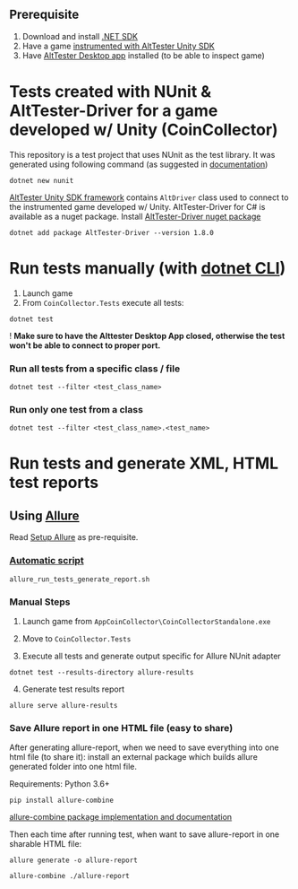 ## Prerequisite

1. Download and install [.NET SDK](https://dotnet.microsoft.com/en-us/download)
2. Have a game [instrumented with AltTester Unity SDK](https://alttester.com/docs/sdk/pages/get-started.html#instrument-your-game-with-alttester-unity-sdk)
3. Have [AltTester Desktop app](https://alttester.com/alttester/) installed (to be able to inspect game)

# Tests created with NUnit & AltTester-Driver for a game developed w/ Unity (CoinCollector)

This repository is a test project that uses NUnit as the test library. It was generated using following command (as suggested in [documentation](https://learn.microsoft.com/en-us/dotnet/core/testing/unit-testing-with-nunit#creating-the-test-project))

```
dotnet new nunit
```

[AltTester Unity SDK framework](https://alttester.com/docs/sdk/) contains `AltDriver` class used to connect to the instrumented game developed w/ Unity. AltTester-Driver for C# is available as a nuget package. Install [AltTester-Driver nuget package](https://www.nuget.org/packages/AltTester-Driver#versions-body-tab)

```
dotnet add package AltTester-Driver --version 1.8.0
```

# Run tests manually (with [dotnet CLI](https://learn.microsoft.com/en-us/dotnet/core/tools/dotnet-test))

1. Launch game
2. From `CoinCollector.Tests` execute all tests:

```
dotnet test
```

! **Make sure to have the Alttester Desktop App closed, otherwise the test won't be able to connect to proper port.**

### Run all tests from a specific class / file

```
dotnet test --filter <test_class_name>
```

### Run only one test from a class

```
dotnet test --filter <test_class_name>.<test_name>
```

# Run tests and generate XML, HTML test reports

## Using [Allure](https://docs.qameta.io/allure-report/)

Read [Setup Allure](setup_allure.md) as pre-requisite.

### [Automatic script](allure_run_tests_generate_report.sh)

```
allure_run_tests_generate_report.sh
```

### Manual Steps

1. Launch game from `AppCoinCollector\CoinCollectorStandalone.exe`

2. Move to `CoinCollector.Tests`

3. Execute all tests and generate output specific for Allure NUnit adapter

```
dotnet test --results-directory allure-results
```

4. Generate test results report

```
allure serve allure-results
```

### Save Allure report in one HTML file (easy to share)

After generating allure-report, when we need to save everything into one html file (to share it): install an external package which builds allure generated folder into one html file.

Requirements: Python 3.6+

```
pip install allure-combine
```

[allure-combine package implementation and documentation](https://github.com/MihanEntalpo/allure-single-html-file)

Then each time after running test, when want to save allure-report in one sharable HTML file:
```
allure generate -o allure-report
```

```
allure-combine ./allure-report
```